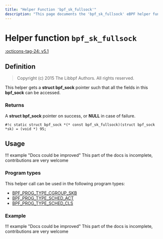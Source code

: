 ```yaml
---
title: "Helper Function 'bpf_sk_fullsock'"
description: "This page documents the 'bpf_sk_fullsock' eBPF helper function, including its defintion, usage, program types that can use it, and examples."
---
```

# Helper function `bpf_sk_fullsock`

<!-- [FEATURE_TAG](bpf_sk_fullsock) -->
[:octicons-tag-24: v5.1](https://github.com/torvalds/linux/commit/46f8bc92758c6259bcf945e9216098661c1587cd)
<!-- [/FEATURE_TAG] -->

## Definition

> Copyright (c) 2015 The Libbpf Authors. All rights reserved.


<!-- [HELPER_FUNC_DEF] -->
This helper gets a **struct bpf_sock** pointer such that all the fields in this **bpf_sock** can be accessed.

### Returns

A **struct bpf_sock** pointer on success, or **NULL** in case of failure.

`#!c static struct bpf_sock *(* const bpf_sk_fullsock)(struct bpf_sock *sk) = (void *) 95;`
<!-- [/HELPER_FUNC_DEF] -->

## Usage

!!! example "Docs could be improved"
    This part of the docs is incomplete, contributions are very welcome

### Program types

This helper call can be used in the following program types:

<!-- DO NOT EDIT MANUALLY -->
<!-- [HELPER_FUNC_PROG_REF] -->
 * [BPF_PROG_TYPE_CGROUP_SKB](../program-type/BPF_PROG_TYPE_CGROUP_SKB.md)
 * [BPF_PROG_TYPE_SCHED_ACT](../program-type/BPF_PROG_TYPE_SCHED_ACT.md)
 * [BPF_PROG_TYPE_SCHED_CLS](../program-type/BPF_PROG_TYPE_SCHED_CLS.md)
<!-- [/HELPER_FUNC_PROG_REF] -->

### Example

!!! example "Docs could be improved"
    This part of the docs is incomplete, contributions are very welcome
